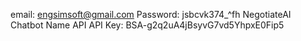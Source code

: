 email: engsimsoft@gmail.com
Password: jsbcvk374_^fh
NegotiateAI Chatbot Name API
API Key: BSA-g2q2uA4jBsyvG7vd5YhpxE0Fip5